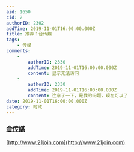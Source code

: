 ```yaml
---
aid: 1650
cid: 2
authorID: 2302
addTime: 2019-11-01T16:00:00.000Z
title: 推荐：合传媒
tags:
    - 传媒
comments:
    -
        authorID: 2330
        addTime: 2019-11-01T16:00:00.000Z
        content: 显示无法访问
    -
        authorID: 2330
        addTime: 2019-11-01T16:00:00.000Z
        content: 注意了一下，是我的问题，现在可以了
date: 2019-11-01T16:00:00.000Z
category: 时政
---
```


### [](#%E5%90%88%E4%BC%A0%E5%AA%92)[合传媒](http://www.21join.com)

[http://www.21join.com](http://www.21join.com)
